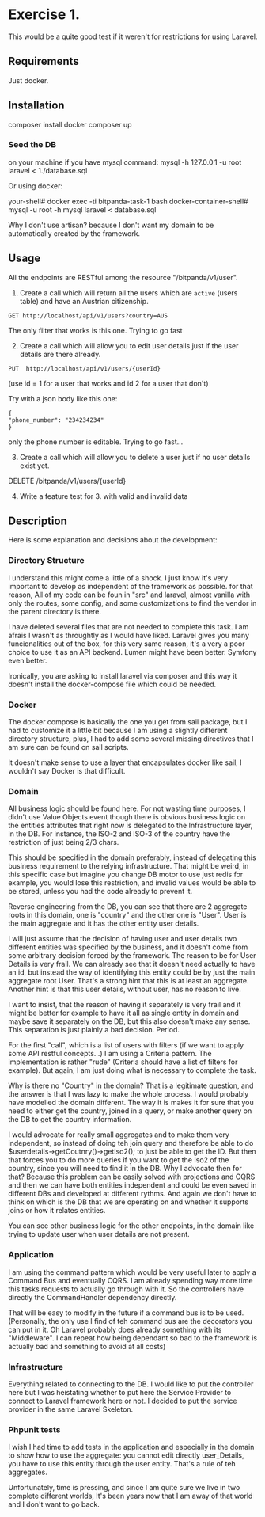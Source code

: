 # Exercise 1.

This would be a quite good test if it weren't for restrictions for using Laravel.

## Requirements

Just docker.

## Installation

composer install
docker composer up

### Seed the DB
on your machine if you have mysql command:
mysql -h 127.0.0.1 -u root laravel < 1./database.sql

Or using docker:

your-shell# docker exec -ti bitpanda-task-1 bash
docker-container-shell# mysql -u root -h mysql laravel < database.sql

Why I don't use artisan? because I don't want my domain to be automatically created by the framework.

## Usage

All the endpoints are RESTful among the resource "/bitpanda/v1/user".

1. Create a call which will return all the users which are `active` (users table) and have an Austrian citizenship.

`GET http://localhost/api/v1/users?country=AUS`

The only filter that works is this one. Trying to go fast


2. Create a call which will allow you to edit user details just if the user details are there already.

`PUT  http://localhost/api/v1/users/{userId}`

(use id = 1 for a user that works and id 2 for a user that don't)

Try with a json body like this one:

```
{
"phone_number": "234234234"
}
```

only the phone number is editable. Trying to go fast...

3. Create a call which will allow you to delete a user just if no user details exist yet.
  
DELETE /bitpanda/v1/users/{userId}

4. Write a feature test for 3. with valid and invalid data

## Description

Here is some explanation and decisions about the development:

###  Directory Structure

I understand this might come a little of a shock. I just know it's very important to develop as independent
of the framework as possible. for that reason, All of my code can be foun in "src" and laravel, almost vanilla
with only the routes, some config, and some customizations to find the vendor in the parent directory
is there.

I have deleted several files that are not needed to complete this task. I am afrais I wasn't as throughtly as I would 
have liked. Laravel gives you many funcionalities out of the box, for this very same reason, it's a very a poor choice
to use it as an API backend. Lumen might have been better. Symfony even better.

Ironically, you are asking to install laravel via composer and this way it doesn't install the docker-compose file
which could be needed.

### Docker

The docker compose is basically the one you get from sail package, but I had to customize it a little bit
because I am using a slightly different directory structure, plus, I had to add some several
missing directives that I am sure can be found on sail scripts.

It doesn't make sense to use a layer that encapsulates docker like sail, I wouldn't say Docker is that difficult.


### Domain

All business logic should be found here. For not wasting time purposes, I didn't use Value Objects
event though there is obvious business logic on the entities attributes that right
now is delegated to the Infrastructure layer, in the DB. For instance, the ISO-2 and
ISO-3 of the country have the restriction of just being 2/3 chars.

This should be specified in the domain preferably, instead of delegating this business
requirement to the relying infrastructure. That might be weird, in this specific case
but imagine you change DB motor to use just redis for example, you would lose this
restriction, and invalid values would be able to be stored, unless you had the code
already to prevent it.

Reverse engineering from the DB, you can see that there are 2 aggregate roots in this domain,
one is "country" and the other one is "User". User is the main aggregate and it has the other
entity user details.

I will just assume that the decision of having user and user details two different entities
was specified by the business, and it doesn't come from some arbitrary decision forced by
the framework. The reason to be for User Details is very frail. We can already see that
it doesn't need actually to have an id, but instead the way of identifying this entity
could be by just the main aggregate root User. That's a strong hint that this is at least
an aggregate. Another hint is that this user details, without user, has no reason to live.

I want to insist, that the reason of having it separately is very frail and it might be better
for example to have it all as single entity in domain and maybe save it separately on the DB, but this also
doesn't make any sense. This separation is just plainly a bad decision. Period.

For the first "call", which is a list of users with filters (if we want to apply some API restful concepts...)
I am using a Criteria pattern. The implementation is rather "rude" (Criteria should have a list of filters
for example). But again, I am just doing what is necessary to complete the task.

Why is there no "Country" in the domain? That is a legitimate question, and the answer is that I was
lazy to make the whole process. I would probably have modelled the domain different. The way it is
makes it for sure that you need to either get the country, joined in a query, or make another
query on the DB to get the country information.

I would advocate for really small aggregates and to make them very independent, so instead of doing teh join query
and therefore be able to do $userdetails->getCoutnry()->getIso2(); to just be able to get the ID. But then
that forces you to do more queries if you want to get the Iso2 of the country, since you will need to find it in the DB.
Why I advocate then for that? Because this problem can be easily solved with projections and CQRS and then we
can have both entities independent and could be even saved in different DBs and developed at different rythms. And again
we don't have to think on which is the DB that we are operating on and whether it supports joins or how it relates
entities.

You can see other business logic for the other endpoints, 
in the domain like trying to update user when user details are not present.

### Application

I am using the command pattern which would be very useful later to apply a Command Bus
and eventually CQRS. I am already spending way more time this tasks requests
to actually go through with it. So the controllers have directly the CommandHandler dependency directly.

That will be easy to modify in the future if a command bus is to be used. (Personally, the only use
I find of teh command bus are the decorators you can put in it. Oh Laravel probably does already something
with its "Middleware". I can repeat how being dependant so bad to the framework is actually bad and something
to avoid at all costs)

### Infrastructure

Everything related to connecting to the DB. I would like to put the controller here but
I was heistating whether to put here the Service Provider to connect to Laravel framework here or not.
I decided to put the service provider in the same Laravel Skeleton.

### Phpunit tests

I wish I had time to add tests in the application and especially in the domain to show how to use
the aggregate: you cannot edit directly user_Details, you have to use this entity through
the user entity. That's a rule of teh aggregates.

Unfortunately, time is pressing, and since I am quite sure we live in two complete different worlds, It's been
years now that I am away of that world and I don't want to go back.
